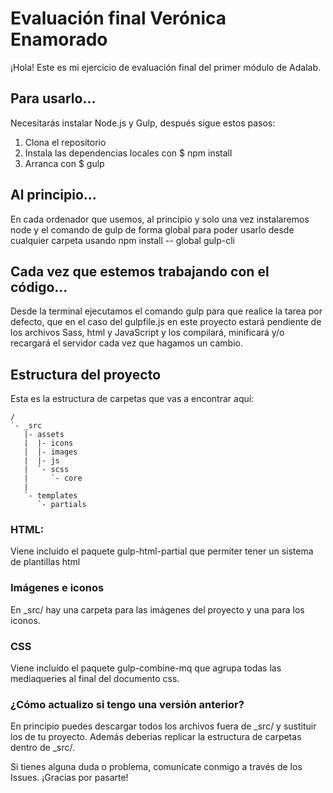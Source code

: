 # Evaluación final Verónica Enamorado

¡Hola! Este es mi ejercicio de evaluación final del primer módulo de Adalab.

## Para usarlo...

Necesitarás instalar Node.js y Gulp, después sigue estos pasos:
1. Clona el repositorio
2. Instala las dependencias locales con $ npm install
3. Arranca con $ gulp

## Al principio... 

En cada ordenador que usemos, al principio y solo una vez instalaremos node y el comando de gulp de forma global para poder usarlo desde cualquier carpeta usando npm install -- global gulp-cli

## Cada vez que estemos trabajando con el código...

Desde la terminal ejecutamos el comando gulp para que realice la tarea por defecto, que en el caso del gulpfile.js en este proyecto estará pendiente de los archivos Sass, html y JavaScript y los compilará, minificará y/o recargará el servidor cada vez que hagamos un cambio. 

## Estructura del proyecto
Esta es la estructura de carpetas que vas a encontrar aquí:

```
/
`- _src
   |- assets
   |  |- icons
   |  |- images
   |  |- js
   |  `- scss
   |     `- core
   |
   `- templates
      `- partials
```

### HTML: 
Viene incluído el paquete gulp-html-partial que permiter tener un sistema de plantillas html

### Imágenes e iconos
En _src/ hay una carpeta para las imágenes del proyecto y una para los iconos.

### CSS
Viene incluído el paquete gulp-combine-mq que agrupa todas las mediaqueries al final del documento css.

### ¿Cómo actualizo si tengo una versión anterior?
En principio puedes descargar todos los archivos fuera de _src/ y sustituir los de tu proyecto. Además deberías replicar la estructura de carpetas dentro de _src/.


Si tienes alguna duda o problema, comunícate conmigo a través de los Issues. ¡Gracias por pasarte! 